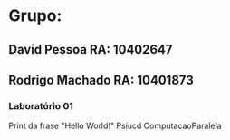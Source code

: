 # Grupo:
## David Pessoa RA: 10402647
## Rodrigo Machado RA: 10401873

### Laboratório 01
Print da frase "Hello World!"
Psiucd ComputacaoParalela
